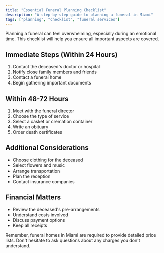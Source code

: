 ```yaml
---
title: "Essential Funeral Planning Checklist"
description: "A step-by-step guide to planning a funeral in Miami"
tags: ["planning", "checklist", "funeral services"]
---
```


Planning a funeral can feel overwhelming, especially during an emotional time. This checklist will help you ensure all important aspects are covered.

## Immediate Steps (Within 24 Hours)

1. Contact the deceased's doctor or hospital
2. Notify close family members and friends
3. Contact a funeral home
4. Begin gathering important documents

## Within 48-72 Hours

1. Meet with the funeral director
2. Choose the type of service
3. Select a casket or cremation container
4. Write an obituary
5. Order death certificates

## Additional Considerations

- Choose clothing for the deceased
- Select flowers and music
- Arrange transportation
- Plan the reception
- Contact insurance companies

## Financial Matters

- Review the deceased's pre-arrangements
- Understand costs involved
- Discuss payment options
- Keep all receipts

Remember, funeral homes in Miami are required to provide detailed price lists. Don't hesitate to ask questions about any charges you don't understand.
